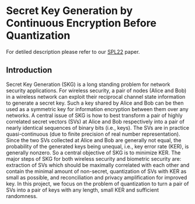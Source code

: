 # Secret Key Generation by Continuous Encryption Before Quantization

For detiled description please refer to our [SPL22](https://intra.ece.ucr.edu/~yhua/Reprint_Maksud_Hua_SPL_2022.pdf) paper.

## Introduction
Secret Key Generation (SKG) is a long standing problem for network security applications. For wireless security, a pair of nodes (Alice and Bob) in a wireless network can exploit their reciprocal channel state information to generate a secret key. Such a key shared by Alice and Bob can be then used as a symmetric key for information encryption between them over any networks.
A central issue of SKG is how to best transform a pair of highly correlated secret vectors (SVs) at Alice and Bob respectively into a pair of nearly identical sequences of binary bits (i.e., keys). The SVs are in practice quasi-continuous (due to finite precision of real number representation). Since the two SVs collected at Alice and Bob are generally not equal, the probability of the generated keys being unequal, i.e., key error rate (KER), is generally nonzero. So a central objective of SKG is to minimize KER.
The major steps of SKG for both wireless security and biometric security are: extraction of SVs which should be maximally correlated with each other and contain the minimal amount of non-secret, quantization of SVs with KER as small as possible, and reconciliation and privacy amplification for improved key. In this project, we focus on the problem of quantization to turn a pair of SVs into a pair of keys with any length, small KER and sufficient randomness.
